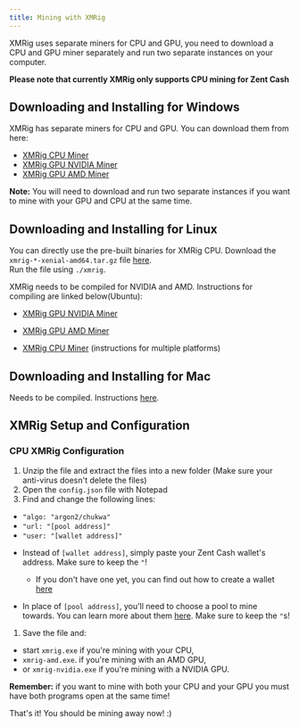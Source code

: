 ```yaml
---
title: Mining with XMRig
---
```


XMRig uses separate miners for CPU and GPU, you need to download a CPU and GPU miner separately and run two separate instances on your computer.

**Please note that currently XMRig only supports CPU mining for Zent Cash**

## Downloading and Installing for Windows

XMRig has separate miners for CPU and GPU. You can download them from here:

* [XMRig CPU Miner](https://github.com/xmrig/xmrig/releases)
* [XMRig GPU NVIDIA Miner](https://github.com/xmrig/xmrig-nvidia/releases)
* [XMRig GPU AMD Miner](https://github.com/xmrig/xmrig-amd/releases)

**Note:** You will need to download and run two separate instances if you want to mine with your GPU and CPU at the same time.

## Downloading and Installing for Linux

You can directly use the pre-built binaries for XMRig CPU. Download the `xmrig-*-xenial-amd64.tar.gz` file [here](https://github.com/xmrig/xmrig/releases).  
Run the file using `./xmrig`. 

XMRig needs to be compiled for NVIDIA and AMD. Instructions for compiling are linked below(Ubuntu):

* [XMRig GPU NVIDIA Miner](https://github.com/xmrig/xmrig-nvidia/wiki/Ubuntu-Build) 
* [XMRig GPU AMD Miner](https://github.com/xmrig/xmrig-amd/wiki/Ubuntu-Build) 

* [XMRig CPU Miner](https://github.com/xmrig/xmrig/wiki/Build) (instructions for multiple platforms)

## Downloading and Installing for Mac

Needs to be compiled. Instructions [here](https://github.com/xmrig/xmrig/wiki/OS-X-Build).

## XMRig Setup and Configuration

### CPU XMRig Configuration

1. Unzip the file and extract the files into a new folder (Make sure your anti-virus doesn't delete the files)
2. Open the `config.json` file with Notepad
3. Find and change the following lines:

* `"algo: "argon2/chukwa"`
* `"url: "[pool address]"`
* `"user: "[wallet address]"`

- Instead of `[wallet address]`, simply paste your Zent Cash wallet's address. Make sure to keep the `"`!
  - If you don't have one yet, you can find out how to create a wallet [here](../wallets/Making-a-Wallet)

- In place of `[pool address]`, you'll need to choose a pool to mine towards. You can learn more about them [here](Pools). Make sure to keep the `"`s!  

1.  Save the file and:
  * start `xmrig.exe` if you're mining with your CPU,
  * `xmrig-amd.exe`. if you're mining with an AMD GPU,
  * or `xmrig-nvidia.exe` if you're mining with a NVIDIA GPU.

**Remember:** if you want to mine with both your CPU and your GPU you must have both programs open at the same time!

That's it! You should be mining away now! :)
